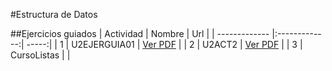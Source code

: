 #Estructura de Datos

##Ejercicios guiados
| Actividad        | Nombre           | Url  |
| ------------- |:-------------:| -----:|
| 1     | U2EJERGUIA01 | [Ver PDF](U2EJERGUIA01_PadiernaDelgadoRamiro.pdf)   |
| 2   |  U2ACT2    | [Ver PDF](U2ACT2_PadiernaDelgadoRamiro.pdf)   |
| 3 |  CursoListas     |     |
